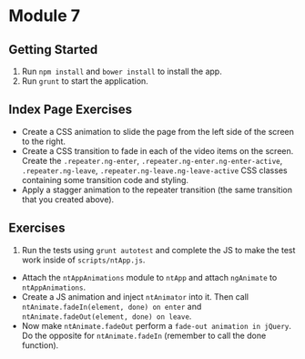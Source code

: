 # Module 7

## Getting Started
1. Run `npm install` and `bower install` to install the app.
2. Run `grunt` to start the application.

## Index Page Exercises
- Create a CSS animation to slide the page from the left side of the screen to the right.
- Create a CSS transition to fade in each of the video items on the screen. Create the `.repeater.ng-enter`, `.repeater.ng-enter.ng-enter-active`, `.repeater.ng-leave`, `.repeater.ng-leave.ng-leave-active` CSS classes containing some transition code and styling. 
- Apply a stagger animation to the repeater transition (the same transition that you created above).

## Exercises
1. Run the tests using `grunt autotest` and complete the JS to make the test work inside of `scripts/ntApp.js`.
  - Attach the `ntAppAnimations` module to `ntApp` and attach `ngAnimate` to `ntAppAnimations`.
  - Create a JS animation and inject `ntAnimator` into it. Then call `ntAnimate.fadeIn(element, done) on enter` and `ntAnimate.fadeOut(element, done) on leave`.
  - Now make `ntAnimate.fadeOut` perform a `fade-out animation in jQuery`. Do the opposite for `ntAnimate.fadeIn` (remember to call the done function).
